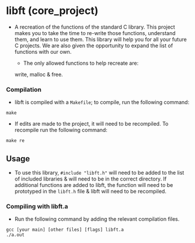 #   libft (core_project)

-	A recreation of the functions of the standard C library.
	This project makes you to take the time to re-write those 
	functions, understand them, and learn to use them. This 
	library will help you for all your future C projects. We
	are also given the opportunity to expand the list of functions
	with our own.

	- The only allowed functions to help recreate are:
	
	write, malloc & free.

### Compilation

-	libft is compiled with a `Makefile`; to compile, run the following command:

```
make
```
-	If edits are made to the project, it will need to be recompiled.
	To recompile run the following command:

```
make re
```
##  Usage

-	To use this library, `#include "libft.h"` will need to be added to 
	the list of included libraries & will need to be in the correct directory.
	If additional functions are added to libft, the function will need to be 
	prototyped in the `libft.h` file & libft will need to be recompiled.

### Compiling with libft.a

-	Run the following command by adding the relevant compilation files.

```
gcc [your main] [other files] [flags] libft.a
./a.out
```
